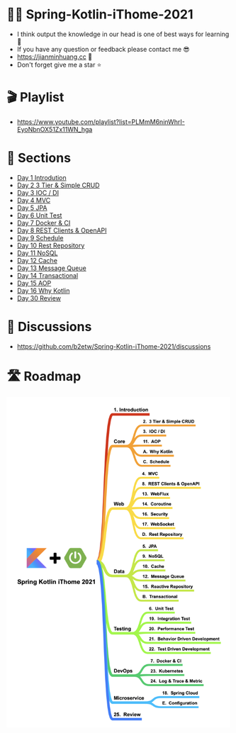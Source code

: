 # 🧑‍🏫 Spring-Kotlin-iThome-2021
* I think output the knowledge in our head is one of best ways for learning 📔 
* If you have any question or feedback please contact me 😎
* https://jianminhuang.cc 🌈
* Don't forget give me a star ⭐️

# 🎬 Playlist
* https://www.youtube.com/playlist?list=PLMmM6ninWhrI-EyoNbnOX51Zx11WN_hga

# 📃 Sections
* [Day 1 Introdution](https://github.com/b2etw/Spring-Kotlin-iThome-2021/blob/main/sections/day1/README.md)
* [Day 2 3 Tier & Simple CRUD](https://github.com/b2etw/Spring-Kotlin-iThome-2021/blob/main/sections/day2/README.md)
* [Day 3 IOC / DI](https://github.com/b2etw/Spring-Kotlin-iThome-2021/blob/main/sections/day3/README.md)
* [Day 4 MVC](https://github.com/b2etw/Spring-Kotlin-iThome-2021/blob/main/sections/day4/README.md)
* [Day 5 JPA](https://github.com/b2etw/Spring-Kotlin-iThome-2021/blob/main/sections/day5/README.md)
* [Day 6 Unit Test](https://github.com/b2etw/Spring-Kotlin-iThome-2021/blob/main/sections/day6/README.md)
* [Day 7 Docker & CI](https://github.com/b2etw/Spring-Kotlin-iThome-2021/blob/main/sections/day7/README.md)
* [Day 8 REST Clients & OpenAPI](https://github.com/b2etw/Spring-Kotlin-iThome-2021/blob/main/sections/day8/README.md)
* [Day 9 Schedule](https://github.com/b2etw/Spring-Kotlin-iThome-2021/blob/main/sections/day9/README.md)
* [Day 10 Rest Repository](https://github.com/b2etw/Spring-Kotlin-iThome-2021/blob/main/sections/day10/README.md)
* [Day 11 NoSQL](https://github.com/b2etw/Spring-Kotlin-iThome-2021/blob/main/sections/day11/README.md)
* [Day 12 Cache](https://github.com/b2etw/Spring-Kotlin-iThome-2021/blob/main/sections/day12/README.md)
* [Day 13 Message Queue](https://github.com/b2etw/Spring-Kotlin-iThome-2021/blob/main/sections/day13/README.md)
* [Day 14 Transactional](https://github.com/b2etw/Spring-Kotlin-iThome-2021/blob/main/sections/day14/README.md)
* [Day 15 AOP](https://github.com/b2etw/Spring-Kotlin-iThome-2021/blob/main/sections/day15/README.md)
* [Day 16 Why Kotlin](https://github.com/b2etw/Spring-Kotlin-iThome-2021/blob/main/sections/day16/README.md)
* [Day 30 Review](https://github.com/b2etw/Spring-Kotlin-iThome-2021/blob/main/sections/day30/README.md)

# 🙋 Discussions
* https://github.com/b2etw/Spring-Kotlin-iThome-2021/discussions

# 🛣 Roadmap
![](https://raw.githubusercontent.com/b2etw/Spring-Kotlin-iThome-2021/main/images/Spring%20Kotlin%20iThome%202021%2008281.png)
